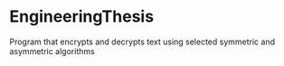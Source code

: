 # EngineeringThesis
Program that encrypts and decrypts text using selected symmetric and asymmetric algorithms
